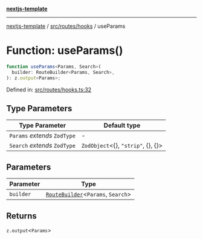 [**nextjs-template**](README.md)

---

[nextjs-template](README.md) / [src/routes/hooks](src.routes.hooks.md) / useParams

# Function: useParams()

```ts
function useParams<Params, Search>(
  builder: RouteBuilder<Params, Search>,
): z.output<Params>;
```

Defined in: [src/routes/hooks.ts:32](https://github.com/Its-Satyajit/nextjs-template/blob/c8d81b09293d759cbf04e9bc7e542cc7d90740e6/src/routes/hooks.ts#L32)

## Type Parameters

| Type Parameter               | Default type                               |
| ---------------------------- | ------------------------------------------ |
| `Params` _extends_ `ZodType` | -                                          |
| `Search` _extends_ `ZodType` | `ZodObject`\<\{\}, `"strip"`, \{\}, \{\}\> |

## Parameters

| Parameter | Type                                                                                   |
| --------- | -------------------------------------------------------------------------------------- |
| `builder` | [`RouteBuilder`](src.routes.makeRoute.TypeAlias.RouteBuilder.md)\<`Params`, `Search`\> |

## Returns

`z.output`\<`Params`\>
